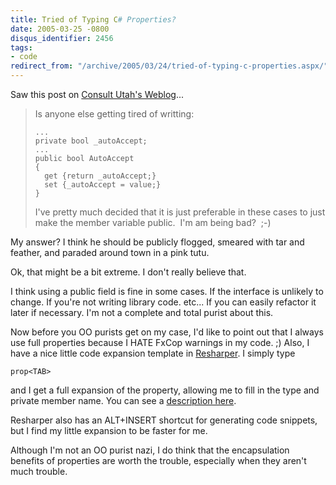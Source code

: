 ```yaml
---
title: Tried of Typing C# Properties?
date: 2005-03-25 -0800
disqus_identifier: 2456
tags:
- code
redirect_from: "/archive/2005/03/24/tried-of-typing-c-properties.aspx/"
---
```


Saw this post on [Consult Utah's
Weblog](http://consultutah.com/weblog.aspx?id=92)...

> Is anyone else getting tired of writting:
>
>     ...
>     private bool _autoAccept;
>     ...
>     public bool AutoAccept 
>     { 
>       get {return _autoAccept;} 
>       set {_autoAccept = value;} 
>     } 
>
> I've pretty much decided that it is just preferable in these cases
> to just make the member variable public.  I'm am being bad?  ;-) 

My answer? I think he should be publicly flogged, smeared with tar and
feather, and paraded around town in a pink tutu.

Ok, that might be a bit extreme. I don't really believe that.

I think using a public field is fine in some cases. If the interface is
unlikely to change. If you're not writing library code. etc... If you
can easily refactor it later if necessary. I'm not a complete and total
purist about this.

Now before you OO purists get on my case, I'd like to point out that I
always use full properties because I HATE FxCop warnings in my code. ;)
Also, I have a nice little code expansion template in
[Resharper](http://www.jetbrains.com/resharper/). I simply type

    prop<TAB>

and I get a full expansion of the property, allowing me to fill in the
type and private member name. You can see a [description
here](https://haacked.com/archive/2004/08/20/954.aspx).

Resharper also has an ALT+INSERT shortcut for generating code snippets,
but I find my little expansion to be faster for me.

Although I'm not an OO purist nazi, I do think that the encapsulation
benefits of properties are worth the trouble, especially when they
aren't much trouble.

